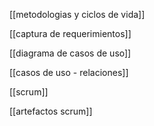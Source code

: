 [[metodologias y ciclos de vida]]

[[captura de requerimientos]]

[[diagrama de casos de uso]]

[[casos de uso - relaciones]]

[[scrum]]

[[artefactos scrum]]
